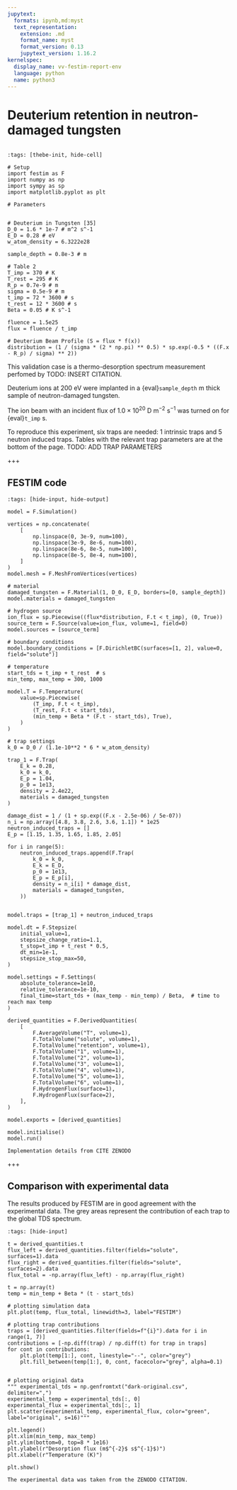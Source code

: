 ```yaml
---
jupytext:
  formats: ipynb,md:myst
  text_representation:
    extension: .md
    format_name: myst
    format_version: 0.13
    jupytext_version: 1.16.2
kernelspec:
  display_name: vv-festim-report-env
  language: python
  name: python3
---
```


# Deuterium retention in neutron-damaged tungsten

```{tags} 1D, TDS, trapping, transient
```

```{code-cell} ipython3
:tags: [thebe-init, hide-cell]

# Setup
import festim as F
import numpy as np
import sympy as sp
import matplotlib.pyplot as plt

# Parameters


# Deuterium in Tungsten [35]
D_0 = 1.6 * 1e-7 # m^2 s^-1
E_D = 0.28 # eV
w_atom_density = 6.3222e28

sample_depth = 0.8e-3 # m

# Table 2
T_imp = 370 # K
T_rest = 295 # K
R_p = 0.7e-9 # m
sigma = 0.5e-9 # m
t_imp = 72 * 3600 # s
t_rest = 12 * 3600 # s
Beta = 0.05 # K s^-1

fluence = 1.5e25
flux = fluence / t_imp

# Deuterium Beam Profile (S = flux * f(x))
distribution = (1 / (sigma * (2 * np.pi) ** 0.5) * sp.exp(-0.5 * ((F.x - R_p) / sigma) ** 2))
```


This validation case is a thermo-desorption spectrum measurement perfomed by TODO: INSERT CITATION.

Deuterium ions at 200 eV were implanted in a {eval}`sample_depth` m thick sample of neutron-damaged tungsten.

The ion beam with an incident flux of $1.0 \times 10^{20} \ \mathrm{D \ m^{-2} \ s^{-1}}$ was turned on for {eval}`t_imp` s.

To reproduce this experiment, six traps are needed: 1 intrinsic traps and 5 neutron induced traps.
Tables with the relevant trap parameters are at the bottom of the page. TODO: ADD TRAP PARAMETERS

+++

## FESTIM code

```{code-cell} ipython3
:tags: [hide-input, hide-output]

model = F.Simulation()

vertices = np.concatenate(
    [
        np.linspace(0, 3e-9, num=100),
        np.linspace(3e-9, 8e-6, num=100),
        np.linspace(8e-6, 8e-5, num=100),
        np.linspace(8e-5, 8e-4, num=100),
    ]
)
model.mesh = F.MeshFromVertices(vertices)

# material
damaged_tungsten = F.Material(1, D_0, E_D, borders=[0, sample_depth])
model.materials = damaged_tungsten

# hydrogen source
ion_flux = sp.Piecewise((flux*distribution, F.t < t_imp), (0, True))
source_term = F.Source(value=ion_flux, volume=1, field=0)
model.sources = [source_term]

# boundary conditions
model.boundary_conditions = [F.DirichletBC(surfaces=[1, 2], value=0, field="solute")]

# temperature
start_tds = t_imp + t_rest  # s
min_temp, max_temp = 300, 1000

model.T = F.Temperature(
    value=sp.Piecewise(
        (T_imp, F.t < t_imp),
        (T_rest, F.t < start_tds),
        (min_temp + Beta * (F.t - start_tds), True),
    )
)

# trap settings
k_0 = D_0 / (1.1e-10**2 * 6 * w_atom_density)

trap_1 = F.Trap(
    E_k = 0.28,
    k_0 = k_0,
    E_p = 1.04,
    p_0 = 1e13,
    density = 2.4e22,
    materials = damaged_tungsten
)

damage_dist = 1 / (1 + sp.exp((F.x - 2.5e-06) / 5e-07))
n_i = np.array([4.8, 3.8, 2.6, 3.6, 1.1]) * 1e25
neutron_induced_traps = []
E_p = [1.15, 1.35, 1.65, 1.85, 2.05]

for i in range(5):
    neutron_induced_traps.append(F.Trap(
        k_0 = k_0,
        E_k = E_D,
        p_0 = 1e13,
        E_p = E_p[i],
        density = n_i[i] * damage_dist,
        materials = damaged_tungsten,
    ))


model.traps = [trap_1] + neutron_induced_traps

model.dt = F.Stepsize(
    initial_value=1,
    stepsize_change_ratio=1.1,
    t_stop=t_imp + t_rest * 0.5,
    dt_min=1e-1,
    stepsize_stop_max=50,
)

model.settings = F.Settings(
    absolute_tolerance=1e10,
    relative_tolerance=1e-10,
    final_time=start_tds + (max_temp - min_temp) / Beta,  # time to reach max temp
)

derived_quantities = F.DerivedQuantities(
    [
        F.AverageVolume("T", volume=1),
        F.TotalVolume("solute", volume=1),
        F.TotalVolume("retention", volume=1),
        F.TotalVolume("1", volume=1),
        F.TotalVolume("2", volume=1),
        F.TotalVolume("3", volume=1),
        F.TotalVolume("4", volume=1),
        F.TotalVolume("5", volume=1),
        F.TotalVolume("6", volume=1),
        F.HydrogenFlux(surface=1),
        F.HydrogenFlux(surface=2),
    ],
)

model.exports = [derived_quantities]

model.initialise()
model.run()
```

```{note}
Implementation details from CITE ZENODO
```

+++

## Comparison with experimental data

The results produced by FESTIM are in good agreement with the experimental data. The grey areas represent the contribution of each trap to the global TDS spectrum.

```{code-cell} ipython3
:tags: [hide-input]

t = derived_quantities.t
flux_left = derived_quantities.filter(fields="solute", surfaces=1).data
flux_right = derived_quantities.filter(fields="solute", surfaces=2).data
flux_total = -np.array(flux_left) - np.array(flux_right)

t = np.array(t)
temp = min_temp + Beta * (t - start_tds)

# plotting simulation data
plt.plot(temp, flux_total, linewidth=3, label="FESTIM")

# plotting trap contributions
traps = [derived_quantities.filter(fields=f"{i}").data for i in range(1, 7)]
contributions = [-np.diff(trap) / np.diff(t) for trap in traps]
for cont in contributions:
    plt.plot(temp[1:], cont, linestyle="--", color="grey")
    plt.fill_between(temp[1:], 0, cont, facecolor="grey", alpha=0.1)


# plotting original data
""" experimental_tds = np.genfromtxt("dark-original.csv", delimiter=",")
experimental_temp = experimental_tds[:, 0]
experimental_flux = experimental_tds[:, 1]
plt.scatter(experimental_temp, experimental_flux, color="green", label="original", s=16)"""

plt.legend()
plt.xlim(min_temp, max_temp)
plt.ylim(bottom=0, top=8 * 1e16)
plt.ylabel(r"Desorption flux (m$^{-2}$ s$^{-1}$)")
plt.xlabel(r"Temperature (K)")

plt.show()
```

```{note}
The experimental data was taken from the ZENODO CITATION.
```
